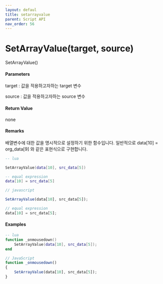 ```yaml
---
layout: defaul
title: setarrayvalue
parent: Script API
nav_order: 56
---
```

# SetArrayValue\(target, source\)

SetArrayValue\(\)

#### Parameters

target : 값을 적용하고자하는 target 변수

source : 값을 적용하고자하는 source 변수

#### Return Value

none

#### Remarks

배열변수에 대한 값을 명시적으로 설정하기 위한 함수입니다. 일반적으로 data\[10\] = org\_data\[9\] 와 같은 표현식으로 구현합니다.

```lua
-- lua

SetArrayValue(data[10], src_data[5])

-- equal expression
data[10] = src_data[5]
```

```js
// javascript

SetArrayValue(data[10], src_data[5]);

// equal expression
data[10] = src_data[5];
```

#### 

#### Examples

```lua
-- lua
function _onmousedown()
    SetArrayValue(data[10], src_data[5]);
end
```

```js
// JavaScript
function _onmousedown()
{        
    SetArrayValue(data[10], src_data[5]);
}
```



